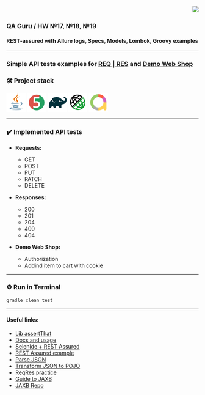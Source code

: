 <p align="right">
<a href="https://visitor-badge-reloaded.herokuapp.com/badge?page_id=Lena-sazh.Rest-Assured&color=007B01&style=plastic&logo=Github&text=Hello_Visitors!">
  <img src="https://visitor-badge-reloaded.herokuapp.com/badge?page_id=Lena-sazh.Rest-Assured&color=007B01&style=plastic&logo=Github&text=Hello_Visitors!"/>
</a>
</p>

### QA Guru / HW №17, №18, №19
#### REST-assured with Allure logs, Specs, Models, Lombok, Groovy examples
___

### Simple API tests examples for [REQ | RES](https://reqres.in/) and [Demo Web Shop](http://demowebshop.tricentis.com/)

### :hammer_and_wrench: Project stack

<code><img height="50" title="Java" src="https://github.com/Lena-Sazh/Lena-Sazh/blob/main/src/test/resources/logo/Java.svg"></code>
<code><img height="50" title="JUnit 5" src="https://github.com/Lena-Sazh/Lena-Sazh/blob/main/src/test/resources/logo/JUnit5.svg"></code>
<code><img height="50" title="Gradle" src="https://github.com/Lena-Sazh/Lena-Sazh/blob/main/src/test/resources/logo/Gradle.svg"></code>
<code><img height="50" title="Rest-Assured" src="https://github.com/Lena-Sazh/Lena-Sazh/blob/main/src/test/resources/logo/Rest-Assured.svg"></code>
<code><img height="50" title="Allure Report" src="https://github.com/Lena-Sazh/Lena-Sazh/blob/main/src/test/resources/logo/Allure_Report.svg"></code>

___

### :heavy_check_mark: Implemented API tests
  
* **Requests:**
  - GET
  - POST
  - PUT
  - PATCH
  - DELETE

* **Responses:**
  - 200
  - 201
  - 204
  - 400
  - 404

 * **Demo Web Shop:**
   - Authorization
   - Addind item to cart with cookie

___

### :gear: Run in Terminal

```bash
gradle clean test
```

___

#### Useful links:

* <a href="https://assertj.github.io/doc/">Lib assertThat</a>
* <a href="https://github.com/rest-assured/rest-assured/wiki/usage">Docs and usage</a>
* <a href="https://github.com/autotests-cloud/allure-qaguru">Selenide + REST Assured</a>
* <a href="https://github.com/kadehar/rest-assured-example">REST Assured example</a>
* <a href="https://jsonlint.com/">Parse JSON</a>
* <a href="http://www.jsonschema2pojo.org/">Transform JSON to POJO</a>
* <a href="https://reqres.in/">ReqRes practice</a>
* <a href="https://www.baeldung.com/jaxb">Guide to JAXB</a>
* <a href="https://github.com/javaee/jaxb-v2">JAXB Repo</a>
